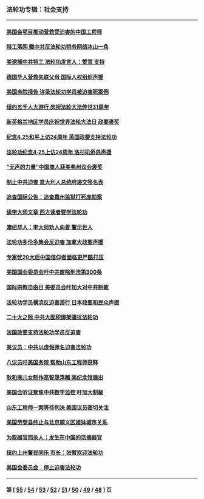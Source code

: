 ### 法轮功专辑：社会支持
---
#### [美国会项目推动营救受迫害的中国工程师](../../pages/nf4386/n14019887.md?07070430) 
#### [特工落网 曝中共反法轮功特务网络冰山一角](../../pages/nf4386/n14006412.md?07070430) 
#### [美逮捕中共特工 法轮功发言人：赞赏 支持](../../pages/nf4386/n14005107.md?07070430) 
#### [德国华人营救失联父母 国际人权组织声援](../../pages/nf4386/n14002019.md?07070430) 
#### [美国务院报告 详录法轮功学员被迫害死案例](../../pages/nf4386/n13997752.md?07070430) 
#### [纽约五千人大游行 庆祝法轮大法传世31周年](../../pages/nf4386/n13995110.md?07070430) 
#### [新英格兰地区学员庆祝世界法轮大法日 政要褒奖](../../pages/nf4386/n13990800.md?07070430) 
#### [纪念4.25和平上访24周年 英国政要支持法轮功](../../pages/nf4386/n13984057.md?07070430) 
#### [法轮功纪念4·25上访24周年 洛杉矶侨界声援](../../pages/nf4386/n13978796.md?07070430) 
#### [“无声的力量”中国商人获美弗州议会褒奖](../../pages/nf4386/n13941208.md?07070430) 
#### [制止中共迫害 意大利人总统府递交签名表](../../pages/nf4386/n13933726.md?07070430) 
#### [追查国际公告：追查嘉州监狱打死庞勋案](../../pages/nf4386/n13933461.md?07070430) 
#### [读李大师文章 西方读者要学法轮功](../../pages/nf4386/n13925142.md?07070430) 
#### [澳纽华人：李大师劝人向善 警示世人](../../pages/nf4386/n13924146.md?07070430) 
#### [法轮功多伦多集会反迫害 加拿大政要声援](../../pages/nf4386/n13881303.md?07070430) 
#### [专家忧20大后中国信仰者面临更严酷打压](../../pages/nf4386/n13874993.md?07070430) 
#### [美国国会委员会吁中共废除刑法第300条](../../pages/nf4386/n13868121.md?07070430) 
#### [国际宗教自由日 美委员会吁加大对中共制裁](../../pages/nf4386/n13855021.md?07070430) 
#### [法轮功学员横滨反迫害游行 日本政要和民众声援](../../pages/nf4386/n13847132.md?07070430) 
#### [二十大之际 中共大面积绑架骚扰法轮功](../../pages/nf4386/n13846381.md?07070430) 
#### [法国政要支持法轮功学员反迫害](../../pages/nf4386/n13841970.md?07070430) 
#### [美议员：中共以虚假罪名迫害法轮功](../../pages/nf4386/n13841083.md?07070430) 
#### [八议员吁美国务院 帮助山东工程师获释](../../pages/nf4386/n13836379.md?07070430) 
#### [耿和携儿女制作高智晟浮雕 美纪念馆展出](../../pages/nf4386/n13829624.md?07070430) 
#### [美国会听证聚焦中共数字监控 吁加大制裁](../../pages/nf4386/n13825083.md?07070430) 
#### [山东工程师一案等待判决 美国议员密切关注](../../pages/nf4386/n13815065.md?07070430) 
#### [美国劳登县终止与北京顺义区姐妹城市关系](../../pages/nf4386/n13811030.md?07070430) 
#### [为取器官而杀人：发生在中国的活摘器官](../../pages/nf4386/n13794731.md?07070430) 
#### [纽约上州警民同乐 市长：张臂欢迎法轮功](../../pages/nf4386/n13794375.md?07070430) 
#### [美国会委员会：停止迫害法轮功](../../pages/nf4386/n13788164.md?07070430) 

---
#### 第 [ [55](./55.md?07070430) / [54](./54.md?07070430) / [53](./53.md?07070430) / [52](./52.md?07070430) / [51](./51.md?07070430) / [50](./50.md?07070430) / [49](./49.md?07070430) / [48](./48.md?07070430) ] 页
